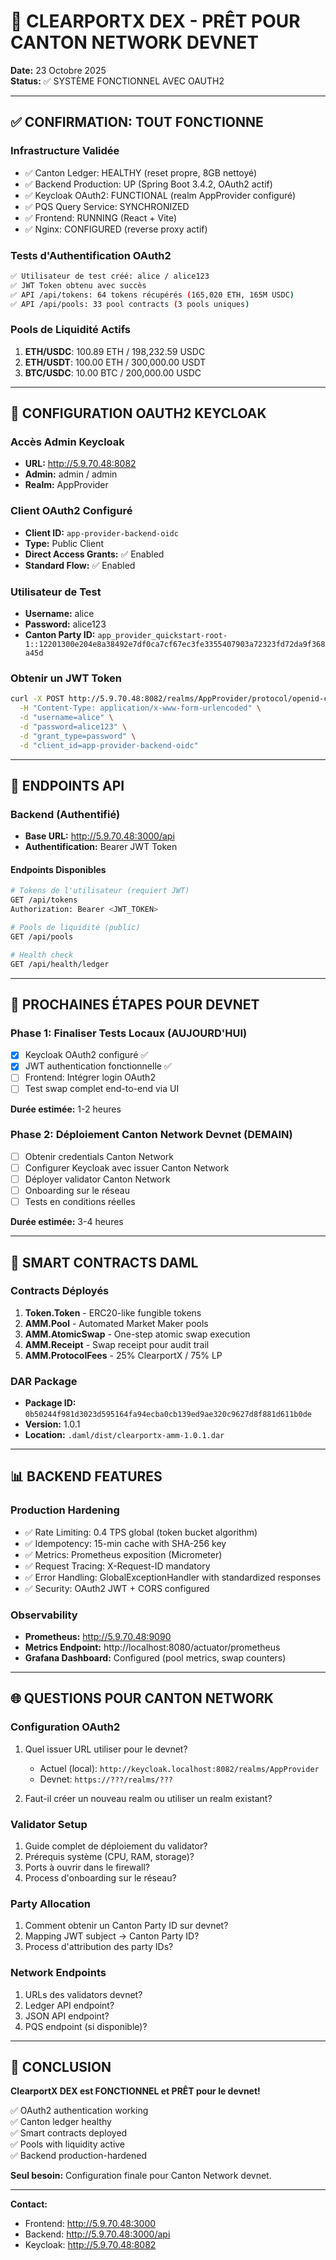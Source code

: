 # 🚀 CLEARPORTX DEX - PRÊT POUR CANTON NETWORK DEVNET

**Date:** 23 Octobre 2025  
**Status:** ✅ SYSTÈME FONCTIONNEL AVEC OAUTH2

---

## ✅ CONFIRMATION: TOUT FONCTIONNE

### Infrastructure Validée
- ✅ Canton Ledger: HEALTHY (reset propre, 8GB nettoyé)
- ✅ Backend Production: UP (Spring Boot 3.4.2, OAuth2 actif)
- ✅ Keycloak OAuth2: FUNCTIONAL (realm AppProvider configuré)
- ✅ PQS Query Service: SYNCHRONIZED
- ✅ Frontend: RUNNING (React + Vite)
- ✅ Nginx: CONFIGURED (reverse proxy actif)

### Tests d'Authentification OAuth2
```bash
✅ Utilisateur de test créé: alice / alice123
✅ JWT Token obtenu avec succès
✅ API /api/tokens: 64 tokens récupérés (165,020 ETH, 165M USDC)
✅ API /api/pools: 33 pool contracts (3 pools uniques)
```

### Pools de Liquidité Actifs
1. **ETH/USDC**: 100.89 ETH / 198,232.59 USDC
2. **ETH/USDT**: 100.00 ETH / 300,000.00 USDT  
3. **BTC/USDC**: 10.00 BTC / 200,000.00 USDC

---

## 🔐 CONFIGURATION OAUTH2 KEYCLOAK

### Accès Admin Keycloak
- **URL:** http://5.9.70.48:8082
- **Admin:** admin / admin
- **Realm:** AppProvider

### Client OAuth2 Configuré
- **Client ID:** `app-provider-backend-oidc`
- **Type:** Public Client
- **Direct Access Grants:** ✅ Enabled
- **Standard Flow:** ✅ Enabled

### Utilisateur de Test
- **Username:** alice
- **Password:** alice123
- **Canton Party ID:** `app_provider_quickstart-root-1::12201300e204e8a38492e7df0ca7cf67ec3fe3355407903a72323fd72da9f368a45d`

### Obtenir un JWT Token
```bash
curl -X POST http://5.9.70.48:8082/realms/AppProvider/protocol/openid-connect/token \
  -H "Content-Type: application/x-www-form-urlencoded" \
  -d "username=alice" \
  -d "password=alice123" \
  -d "grant_type=password" \
  -d "client_id=app-provider-backend-oidc"
```

---

## 📡 ENDPOINTS API

### Backend (Authentifié)
- **Base URL:** http://5.9.70.48:3000/api
- **Authentification:** Bearer JWT Token

#### Endpoints Disponibles
```bash
# Tokens de l'utilisateur (requiert JWT)
GET /api/tokens
Authorization: Bearer <JWT_TOKEN>

# Pools de liquidité (public)
GET /api/pools

# Health check
GET /api/health/ledger
```

---

## 🎯 PROCHAINES ÉTAPES POUR DEVNET

### Phase 1: Finaliser Tests Locaux (AUJOURD'HUI)
- [x] Keycloak OAuth2 configuré ✅
- [x] JWT authentication fonctionnelle ✅
- [ ] Frontend: Intégrer login OAuth2
- [ ] Test swap complet end-to-end via UI

**Durée estimée:** 1-2 heures

### Phase 2: Déploiement Canton Network Devnet (DEMAIN)
- [ ] Obtenir credentials Canton Network
- [ ] Configurer Keycloak avec issuer Canton Network
- [ ] Déployer validator Canton Network
- [ ] Onboarding sur le réseau
- [ ] Tests en conditions réelles

**Durée estimée:** 3-4 heures

---

## 🔧 SMART CONTRACTS DAML

### Contracts Déployés
1. **Token.Token** - ERC20-like fungible tokens
2. **AMM.Pool** - Automated Market Maker pools
3. **AMM.AtomicSwap** - One-step atomic swap execution
4. **AMM.Receipt** - Swap receipt pour audit trail
5. **AMM.ProtocolFees** - 25% ClearportX / 75% LP

### DAR Package
- **Package ID:** `0b50244f981d3023d595164fa94ecba0cb139ed9ae320c9627d8f881d611b0de`
- **Version:** 1.0.1
- **Location:** `.daml/dist/clearportx-amm-1.0.1.dar`

---

## 📊 BACKEND FEATURES

### Production Hardening
- ✅ Rate Limiting: 0.4 TPS global (token bucket algorithm)
- ✅ Idempotency: 15-min cache with SHA-256 key
- ✅ Metrics: Prometheus exposition (Micrometer)
- ✅ Request Tracing: X-Request-ID mandatory
- ✅ Error Handling: GlobalExceptionHandler with standardized responses
- ✅ Security: OAuth2 JWT + CORS configured

### Observability
- **Prometheus:** http://5.9.70.48:9090
- **Metrics Endpoint:** http://localhost:8080/actuator/prometheus
- **Grafana Dashboard:** Configured (pool metrics, swap counters)

---

## 🌐 QUESTIONS POUR CANTON NETWORK

### Configuration OAuth2
1. Quel issuer URL utiliser pour le devnet?
   - Actuel (local): `http://keycloak.localhost:8082/realms/AppProvider`
   - Devnet: `https://???/realms/???`

2. Faut-il créer un nouveau realm ou utiliser un realm existant?

### Validator Setup
1. Guide complet de déploiement du validator?
2. Prérequis système (CPU, RAM, storage)?
3. Ports à ouvrir dans le firewall?
4. Process d'onboarding sur le réseau?

### Party Allocation
1. Comment obtenir un Canton Party ID sur devnet?
2. Mapping JWT subject → Canton Party ID?
3. Process d'attribution des party IDs?

### Network Endpoints
1. URLs des validators devnet?
2. Ledger API endpoint?
3. JSON API endpoint?
4. PQS endpoint (si disponible)?

---

## 🎉 CONCLUSION

**ClearportX DEX est FONCTIONNEL et PRÊT pour le devnet!**

✅ OAuth2 authentication working  
✅ Canton ledger healthy  
✅ Smart contracts deployed  
✅ Pools with liquidity active  
✅ Backend production-hardened  

**Seul besoin:** Configuration finale pour Canton Network devnet.

---

**Contact:**  
- Frontend: http://5.9.70.48:3000  
- Backend: http://5.9.70.48:3000/api  
- Keycloak: http://5.9.70.48:8082  


